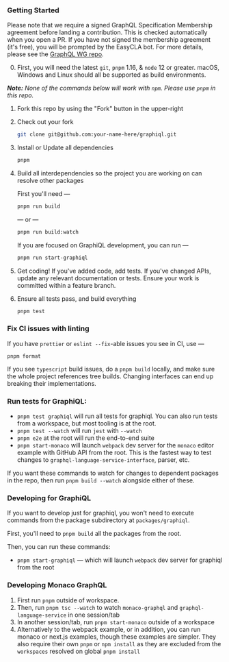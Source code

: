 ### Getting Started

Please note that we require a signed GraphQL Specification Membership agreement
before landing a contribution. This is checked automatically when you open a PR.
If you have not signed the membership agreement (it's free), you will be
prompted by the EasyCLA bot. For more details, please see the
[GraphQL WG repo](https://github.com/graphql/graphql-wg/tree/main/membership).

0. First, you will need the latest `git`, `pnpm` 1.16, & `node` 12 or greater.
   macOS, Windows and Linux should all be supported as build environments.

_**Note:** None of the commands below will work with `npm`. Please use `pnpm` in
this repo._

1. Fork this repo by using the "Fork" button in the upper-right

2. Check out your fork

   ```sh
   git clone git@github.com:your-name-here/graphiql.git
   ```

3. Install or Update all dependencies

   ```sh
   pnpm
   ```

4. Build all interdependencies so the project you are working on can resolve
   other packages

   First you'll need —

   ```sh
   pnpm run build
   ```

   — or —

   ```sh
   pnpm run build:watch
   ```

   If you are focused on GraphiQL development, you can run —

   ```sh
   pnpm run start-graphiql
   ```

5. Get coding! If you've added code, add tests. If you've changed APIs, update
   any relevant documentation or tests. Ensure your work is committed within a
   feature branch.

6. Ensure all tests pass, and build everything

   ```sh
   pnpm test
   ```

### Fix CI issues with linting

If you have `prettier` or `eslint --fix`-able issues you see in CI, use —

`pnpm format`

If you see `typescript` build issues, do a `pnpm build` locally, and make sure
the whole project references tree builds. Changing interfaces can end up
breaking their implementations.

### Run tests for GraphiQL:

- `pnpm test graphiql` will run all tests for graphiql. You can also run tests
  from a workspace, but most tooling is at the root.
- `pnpm test --watch` will run `jest` with `--watch`
- `pnpm e2e` at the root will run the end-to-end suite
- `pnpm start-monaco` will launch `webpack` dev server for the `monaco` editor
  example with GitHub API from the root. This is the fastest way to test changes
  to `graphql-language-service-interface`, parser, etc.

If you want these commands to watch for changes to dependent packages in the
repo, then run `pnpm build --watch` alongside either of these.

### Developing for GraphiQL

If you want to develop just for graphiql, you won't need to execute commands
from the package subdirectory at `packages/graphiql`.

First, you'll need to `pnpm build` all the packages from the root.

Then, you can run these commands:

- `pnpm start-graphiql` — which will launch `webpack` dev server for graphiql
  from the root

### Developing Monaco GraphQL

1. First run `pnpm` outside of workspace.
1. Then, run `pnpm tsc --watch` to watch `monaco-graphql` and `graphql-language-service` in one session/tab
1. In another session/tab, run `pnpm start-monaco` outside of a workspace
1. Alternatively to the webpack example, or in addition, you can run monaco or next.js examples, though these examples are simpler. They also require their own `pnpm` or `npm install` as they are excluded from the `workspaces` resolved on global `pnpm install`
